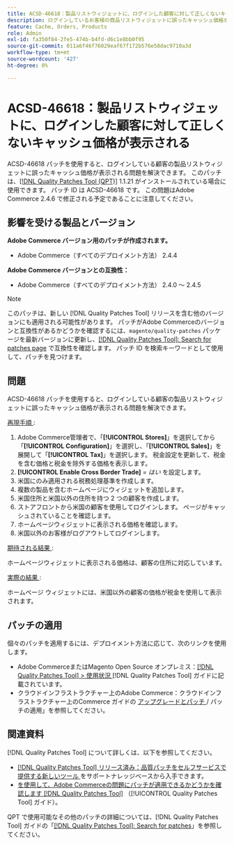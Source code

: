 ```yaml
---
title: ACSD-46618：製品リストウィジェットに、ログインした顧客に対して正しくないキャッシュ価格が表示される
description: ログインしているお客様の商品リストウィジェットに誤ったキャッシュ価格が表示されるAdobe Commerceの問題を修正するために、パッチを適用します。
feature: Cache, Orders, Products
role: Admin
exl-id: fa350f84-2fe5-474b-b4fd-d6c1e8bb0f95
source-git-commit: 011a6f46f76029eaf67f172b576e58dac9710a3d
workflow-type: tm+mt
source-wordcount: '427'
ht-degree: 0%

---
```


# ACSD-46618：製品リストウィジェットに、ログインした顧客に対して正しくないキャッシュ価格が表示される

ACSD-46618 パッチを使用すると、ログインしている顧客の製品リストウィジェットに誤ったキャッシュ価格が表示される問題を解決できます。 このパッチは、[[!DNL Quality Patches Tool (QPT)]](https://experienceleague.adobe.com/docs/commerce-knowledge-base/kb/announcements/commerce-announcements/magento-quality-patches-released-new-tool-to-self-serve-quality-patches.html) 1.1.21 がインストールされている場合に使用できます。 パッチ ID は ACSD-46618 です。 この問題はAdobe Commerce 2.4.6 で修正される予定であることに注意してください。

## 影響を受ける製品とバージョン

**Adobe Commerce バージョン用のパッチが作成されます。**
* Adobe Commerce（すべてのデプロイメント方法） 2.4.4

**Adobe Commerce バージョンとの互換性：**
* Adobe Commerce（すべてのデプロイメント方法） 2.4.0 ～ 2.4.5

>[!NOTE]
>
>このパッチは、新しい [!DNL Quality Patches Tool] リリースを含む他のバージョンにも適用される可能性があります。 パッチがAdobe Commerceのバージョンと互換性があるかどうかを確認するには、`magento/quality-patches` パッケージを最新バージョンに更新し、[[!DNL Quality Patches Tool]: Search for patches page](https://experienceleague.adobe.com/tools/commerce-quality-patches/index.html) で互換性を確認します。 パッチ ID を検索キーワードとして使用して、パッチを見つけます。

## 問題

ACSD-46618 パッチを使用すると、ログインしている顧客の製品リストウィジェットに誤ったキャッシュ価格が表示される問題を解決できます。

<u> 再現手順 </u>:

1. Adobe Commerce管理者で、「**[!UICONTROL Stores]**」を選択してから「**[!UICONTROL Configuration]**」を選択し、「**[!UICONTROL Sales]**」を展開して「**[!UICONTROL Tax]**」を選択します。 税金設定を更新して、税金を含む価格と税金を除外する価格を表示します。
1. **[!UICONTROL Enable Cross Border Trade]** = _はい_ を設定します。
1. 米国にのみ適用される税務処理基準を作成します。
1. 複数の製品を含むホームページにウィジェットを追加します。
1. 米国住所と米国以外の住所を持つ 2 つの顧客を作成します。
1. ストアフロントから米国の顧客を使用してログインします。 ページがキャッシュされていることを確認します。
1. ホームページウィジェットに表示される価格を確認します。
1. 米国以外のお客様がログアウトしてログインします。

<u> 期待される結果 </u>:

ホームページウィジェットに表示される価格は、顧客の住所に対応しています。

<u> 実際の結果 </u>:

ホームページ ウィジェットには、米国以外の顧客の価格が税金を使用して表示されます。

## パッチの適用

個々のパッチを適用するには、デプロイメント方法に応じて、次のリンクを使用します。

* Adobe CommerceまたはMagento Open Source オンプレミス：[[!DNL Quality Patches Tool] > 使用状況 ](/help/tools/quality-patches-tool/usage.md)[!DNL Quality Patches Tool] ガイドに記載されています。
* クラウドインフラストラクチャー上のAdobe Commerce：クラウドインフラストラクチャー上のCommerce ガイドの [ アップグレードとパッチ ](https://experienceleague.adobe.com/docs/commerce-cloud-service/user-guide/develop/upgrade/apply-patches.html)/ パッチの適用」を参照してください。

## 関連資料

[!DNL Quality Patches Tool] について詳しくは、以下を参照してください。

* [[!DNL Quality Patches Tool]  リリース済み：品質パッチをセルフサービスで提供する新しいツール ](https://experienceleague.adobe.com/en/docs/commerce-operations/tools/quality-patches-tool/quality-patches-tool-to-self-serve-quality-patches) をサポートナレッジベースから入手できます。
* [ を使用して、Adobe Commerceの問題にパッチが適用できるかどうかを確認します  [!DNL Quality Patches Tool]](/help/tools/quality-patches-tool/patches-available-in-qpt/check-patch-for-magento-issue-with-magento-quality-patches.md) （[!UICONTROL Quality Patches Tool] ガイド）。


QPT で使用可能なその他のパッチの詳細については、[!DNL Quality Patches Tool] ガイドの「[[!DNL Quality Patches Tool]: Search for patches](https://experienceleague.adobe.com/tools/commerce-quality-patches/index.html)」を参照してください。
